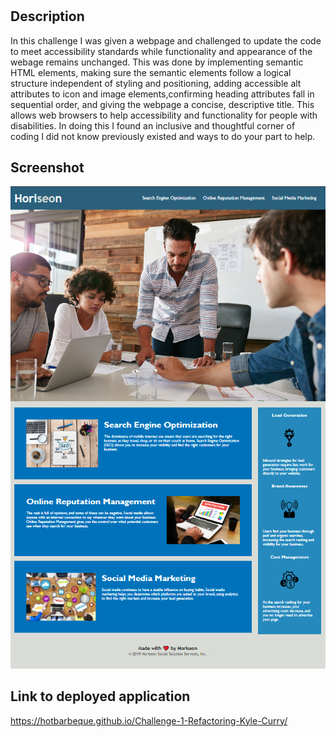 # <Challenge-1-Refactoring-Kyle-Curry>

## Description

In this challenge I was given a webpage and challenged to update the code to meet accessibility standards while functionality and appearance of the webage remains unchanged. This was done by implementing semantic HTML elements, making sure the semantic elements follow a logical structure independent of styling and positioning, adding accessible alt attributes to icon and image elements,confirming heading attributes fall in sequential order, and giving the webpage a concise, descriptive title. This allows web browsers to help accessibility and functionality for people with disabilities. In doing this I found an inclusive and thoughtful corner of coding I did not know previously existed and ways to do your part to help.

## Screenshot

![Horiseon](assets/images/Screenshot.png)

## Link to deployed application

 https://hotbarbeque.github.io/Challenge-1-Refactoring-Kyle-Curry/
